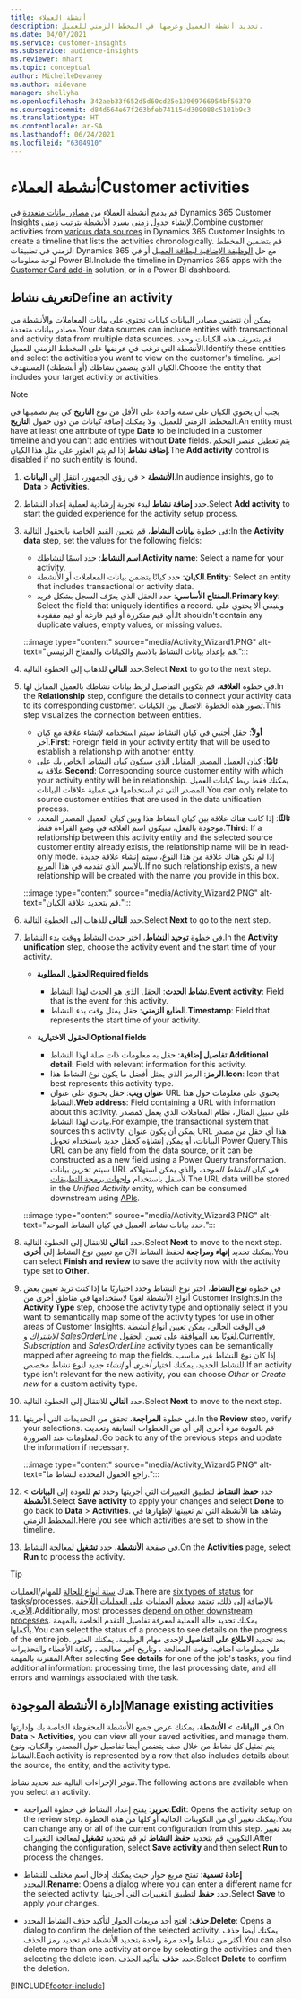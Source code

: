 ```yaml
---
title: أنشطة العملاء
description: تحديد أنشطة العميل وعرضها في المخطط الزمني للعميل.
ms.date: 04/07/2021
ms.service: customer-insights
ms.subservice: audience-insights
ms.reviewer: mhart
ms.topic: conceptual
author: MichelleDevaney
ms.author: midevane
manager: shellyha
ms.openlocfilehash: 342aeb33f652d5d60cd25e13969766954bf56370
ms.sourcegitcommit: d84d664e67f263bfeb741154d309088c5101b9c3
ms.translationtype: HT
ms.contentlocale: ar-SA
ms.lasthandoff: 06/24/2021
ms.locfileid: "6304910"
---
```

# <a name="customer-activities"></a><span data-ttu-id="640f6-103">أنشطة العملاء</span><span class="sxs-lookup"><span data-stu-id="640f6-103">Customer activities</span></span>

<span data-ttu-id="640f6-104">قم بدمج أنشطة العملاء من [مصادر بيانات متعددة](data-sources.md) في Dynamics 365 Customer Insights لإنشاء جدول زمني يسرد الأنشطة بترتيب زمني.</span><span class="sxs-lookup"><span data-stu-id="640f6-104">Combine customer activities from [various data sources](data-sources.md) in Dynamics 365 Customer Insights to create a timeline that lists the activities chronologically.</span></span> <span data-ttu-id="640f6-105">قم بتضمين المخطط الزمني في تطبيقات Dynamics 365 مع حل [الوظيفة الإضافية لبطاقة العميل](customer-card-add-in.md) أو في لوحة معلومات Power BI.</span><span class="sxs-lookup"><span data-stu-id="640f6-105">Include the timeline in Dynamics 365 apps with the [Customer Card add-in](customer-card-add-in.md) solution, or in a Power BI dashboard.</span></span>

## <a name="define-an-activity"></a><span data-ttu-id="640f6-106">تعريف نشاط</span><span class="sxs-lookup"><span data-stu-id="640f6-106">Define an activity</span></span>

<span data-ttu-id="640f6-107">يمكن أن تتضمن مصادر البيانات كيانات تحتوي على بيانات المعاملات والأنشطة من مصادر بيانات متعددة.</span><span class="sxs-lookup"><span data-stu-id="640f6-107">Your data sources can include entities with transactional and activity data from multiple data sources.</span></span> <span data-ttu-id="640f6-108">قم بتعريف هذه الكيانات وحدد الأنشطة التي ترغب في عرضها على المخطط الزمني للعميل.</span><span class="sxs-lookup"><span data-stu-id="640f6-108">Identify these entities and select the activities you want to view on the customer's timeline.</span></span> <span data-ttu-id="640f6-109">اختر الكيان الذي يتضمن نشاطك (أو أنشطتك) المستهدف.</span><span class="sxs-lookup"><span data-stu-id="640f6-109">Choose the entity that includes your target activity or activities.</span></span>

> [!NOTE]
> <span data-ttu-id="640f6-110">يجب أن يحتوي الكيان على سمة واحدة على الأقل من نوع **التاريخ** كي يتم تضمينها في المخطط الزمني للعميل، ولا يمكنك إضافة كيانات من دون حقول **التاريخ‏‎**.</span><span class="sxs-lookup"><span data-stu-id="640f6-110">An entity must have at least one attribute of type **Date** to be included in a customer timeline and you can't add entities without **Date** fields.</span></span> <span data-ttu-id="640f6-111">يتم تعطيل عنصر التحكم **إضافة نشاط** إذا لم يتم العثور على مثل هذا الكيان.</span><span class="sxs-lookup"><span data-stu-id="640f6-111">The **Add activity** control is disabled if no such entity is found.</span></span>

1. <span data-ttu-id="640f6-112">في رؤى الجمهور، انتقل إلى **البيانات‏‎** > **الأنشطة**.</span><span class="sxs-lookup"><span data-stu-id="640f6-112">In audience insights, go to **Data** > **Activities**.</span></span>

1. <span data-ttu-id="640f6-113">حدد **إضافة نشاط** لبدء تجربة إرشادية لعملية إعداد النشاط.</span><span class="sxs-lookup"><span data-stu-id="640f6-113">Select **Add activity** to start the guided experience for the activity setup process.</span></span>

1. <span data-ttu-id="640f6-114">في خطوة **بيانات النشاط**، قم بتعيين القيم الخاصة بالحقول التالية:</span><span class="sxs-lookup"><span data-stu-id="640f6-114">In the **Activity data** step, set the values for the following fields:</span></span>

   - <span data-ttu-id="640f6-115">**اسم النشاط**: حدد اسمًا لنشاطك.</span><span class="sxs-lookup"><span data-stu-id="640f6-115">**Activity name**: Select a name for your activity.</span></span>
   - <span data-ttu-id="640f6-116">**الكيان**: حدد كيانًا يتضمن بيانات المعاملات أو الأنشطة.</span><span class="sxs-lookup"><span data-stu-id="640f6-116">**Entity**: Select an entity that includes transactional or activity data.</span></span>
   - <span data-ttu-id="640f6-117">**المفتاح الأساسي**: حدد الحقل الذي يعرّف السجل بشكل فريد.</span><span class="sxs-lookup"><span data-stu-id="640f6-117">**Primary key**: Select the field that uniquely identifies a record.</span></span> <span data-ttu-id="640f6-118">وينبغي ألا يحتوي على أي قيم متكررة أو قيم فارغة أو قيم مفقودة.</span><span class="sxs-lookup"><span data-stu-id="640f6-118">It shouldn't contain any duplicate values, empty values, or missing values.</span></span>

   :::image type="content" source="media/Activity_Wizard1.PNG" alt-text="قم بإعداد بيانات النشاط بالاسم والكيانات والمفتاح الرئيسي.":::

1. <span data-ttu-id="640f6-120">حدد **التالي** للذهاب إلى الخطوة التالية.</span><span class="sxs-lookup"><span data-stu-id="640f6-120">Select **Next** to go to the next step.</span></span>

1. <span data-ttu-id="640f6-121">في خطوة **العلاقة**، قم بتكوين التفاصيل لربط بيانات نشاطك بالعميل المقابل لها.</span><span class="sxs-lookup"><span data-stu-id="640f6-121">In the **Relationship** step, configure the details to connect your activity data to its corresponding customer.</span></span> <span data-ttu-id="640f6-122">تصور هذه الخطوة الاتصال بين الكيانات.</span><span class="sxs-lookup"><span data-stu-id="640f6-122">This step visualizes the connection between entities.</span></span>  

   - <span data-ttu-id="640f6-123">**أولاً**: حقل أجنبي في كيان النشاط سيتم استخدامه لإنشاء علاقة مع كيان آخر.</span><span class="sxs-lookup"><span data-stu-id="640f6-123">**First**: Foreign field in your activity entity that will be used to establish a relationship with another entity.</span></span>
   - <span data-ttu-id="640f6-124">**ثانيًا**: كيان العميل المصدر المقابل الذي سيكون كيان النشاط الخاص بك على علاقة به.</span><span class="sxs-lookup"><span data-stu-id="640f6-124">**Second**: Corresponding source customer entity with which your activity entity will be in relationship.</span></span> <span data-ttu-id="640f6-125">يمكنك فقط ربط كيانات العميل المصدر التي تم استخدامها في عملية علاقات البيانات.</span><span class="sxs-lookup"><span data-stu-id="640f6-125">You can only relate to source customer entities that are used in the data unification process.</span></span>
   - <span data-ttu-id="640f6-126">**ثالثًا**: إذا كانت هناك علاقة بين كيان النشاط هذا وبين كيان العميل المصدر المحدد موجودة بالفعل، سيكون اسم العلاقة في وضع القراءة فقط.</span><span class="sxs-lookup"><span data-stu-id="640f6-126">**Third**: If a relationship between this activity entity and the selected source customer entity already exists, the relationship name will be in read-only mode.</span></span> <span data-ttu-id="640f6-127">إذا لم تكن هناك علاقة من هذا النوع، سيتم إنشاء علاقة جديدة بالاسم الذي تقدمه في هذا المربع.</span><span class="sxs-lookup"><span data-stu-id="640f6-127">If no such relationship exists, a new relationship will be created with the name you provide in this box.</span></span>

   :::image type="content" source="media/Activity_Wizard2.PNG" alt-text="قم بتحديد علاقة الكيان.":::

1. <span data-ttu-id="640f6-129">حدد **التالي** للذهاب إلى الخطوة التالية.</span><span class="sxs-lookup"><span data-stu-id="640f6-129">Select **Next** to go to the next step.</span></span> 

1. <span data-ttu-id="640f6-130">في خطوة **توحيد النشاط**، اختر حدث النشاط ووقت بدء النشاط.</span><span class="sxs-lookup"><span data-stu-id="640f6-130">In the **Activity unification** step, choose the activity event and the start time of your activity.</span></span> 
   - <span data-ttu-id="640f6-131">**الحقول المطلوبة**</span><span class="sxs-lookup"><span data-stu-id="640f6-131">**Required fields**</span></span>
      - <span data-ttu-id="640f6-132">**نشاط الحدث**: الحقل الذي هو الحدث لهذا النشاط.</span><span class="sxs-lookup"><span data-stu-id="640f6-132">**Event activity**: Field that is the event for this activity.</span></span>
      - <span data-ttu-id="640f6-133">**الطابع الزمني**: حقل يمثل وقت بدء النشاط.</span><span class="sxs-lookup"><span data-stu-id="640f6-133">**Timestamp**: Field that represents the start time of your activity.</span></span>

   - <span data-ttu-id="640f6-134">**الحقول الاختيارية**</span><span class="sxs-lookup"><span data-stu-id="640f6-134">**Optional fields**</span></span>
      - <span data-ttu-id="640f6-135">**تفاصيل إضافية**: حقل به معلومات ذات صلة لهذا النشاط.</span><span class="sxs-lookup"><span data-stu-id="640f6-135">**Additional detail**: Field with relevant information for this activity.</span></span>
      - <span data-ttu-id="640f6-136">**الرمز**: الرمز الذي يمثل أفضل ما يكون نوع النشاط هذا.</span><span class="sxs-lookup"><span data-stu-id="640f6-136">**Icon**: Icon that best represents this activity type.</span></span>
      - <span data-ttu-id="640f6-137">**عنوان ويب**: حقل يحتوي على عنوان URL يحتوي على معلومات حول هذا النشاط.</span><span class="sxs-lookup"><span data-stu-id="640f6-137">**Web address**: Field containing a URL with information about this activity.</span></span> <span data-ttu-id="640f6-138">على سبيل المثال، نظام المعاملات الذي يعمل كمصدر بيانات لهذا النشاط.</span><span class="sxs-lookup"><span data-stu-id="640f6-138">For example, the transactional system that sources this activity.</span></span> <span data-ttu-id="640f6-139">يمكن أن يكون عنوان URL هذا أي حقل من مصدر البيانات، أو يمكن إنشاؤه كحقل جديد باستخدام تحويل Power Query.</span><span class="sxs-lookup"><span data-stu-id="640f6-139">This URL can be any field from the data source, or it can be constructed as a new field using a Power Query transformation.</span></span> <span data-ttu-id="640f6-140">سيتم تخزين بيانات URL في كيان *النشاط الموحد*، والذي يمكن استهلاكه لأسفل باستخدام [واجهات برمجة التطبيقات](apis.md).</span><span class="sxs-lookup"><span data-stu-id="640f6-140">The URL data will be stored in the *Unified Activity* entity, which can be consumed downstream using [APIs](apis.md).</span></span>
   
   :::image type="content" source="media/Activity_Wizard3.PNG" alt-text="حدد بيانات نشاط العميل في كيان النشاط الموحد.":::

1. <span data-ttu-id="640f6-142">حدد **التالي** للانتقال إلى الخطوة التالية.</span><span class="sxs-lookup"><span data-stu-id="640f6-142">Select **Next** to move to the next step.</span></span> <span data-ttu-id="640f6-143">يمكنك تحديد **إنهاء ومراجعة** لحفظ النشاط الآن مع تعيين نوع النشاط إلى **أخرى**.</span><span class="sxs-lookup"><span data-stu-id="640f6-143">You can select **Finish and review** to save the activity now with the activity type set to **Other**.</span></span> 

1. <span data-ttu-id="640f6-144">في خطوة **نوع النشاط**، اختر نوع النشاط وحدد اختياريًا ما إذا كنت تريد تعيين بعض أنواع الأنشطة لغويًا لاستخدامها في مناطق أخرى من Customer Insights.</span><span class="sxs-lookup"><span data-stu-id="640f6-144">In the **Activity Type** step, choose the activity type and optionally select if you want to semantically map some of the activity types for use in other areas of Customer Insights.</span></span> <span data-ttu-id="640f6-145">في الوقت الحالي، يمكن تعيين أنواع أنشطة *الاشتراك* و *SalesOrderLine* لغويًا بعد الموافقة على تعيين الحقول.</span><span class="sxs-lookup"><span data-stu-id="640f6-145">Currently, *Subscription* and *SalesOrderLine* activity types can be semantically mapped after agreeing to map the fields.</span></span> <span data-ttu-id="640f6-146">إذا كان نوع النشاط غير مناسب للنشاط الجديد، يمكنك اختيار *أخرى* أو *إنشاء جديد* لنوع نشاط مخصص.</span><span class="sxs-lookup"><span data-stu-id="640f6-146">If an activity type isn't relevant for the new activity, you can choose *Other* or *Create new* for a custom activity type.</span></span>

1. <span data-ttu-id="640f6-147">حدد **التالي** للانتقال إلى الخطوة التالية.</span><span class="sxs-lookup"><span data-stu-id="640f6-147">Select **Next** to move to the next step.</span></span> 

1. <span data-ttu-id="640f6-148">في خطوة **المراجعة**، تحقق من التحديدات التي أجريتها.</span><span class="sxs-lookup"><span data-stu-id="640f6-148">In the **Review** step, verify your selections.</span></span> <span data-ttu-id="640f6-149">قم بالعودة مرة أخرى إلى أي من الخطوات السابقة وتحديث المعلومات عند الضرورة.</span><span class="sxs-lookup"><span data-stu-id="640f6-149">Go back to any of the previous steps and update the information if necessary.</span></span>

   :::image type="content" source="media/Activity_Wizard5.PNG" alt-text="راجع الحقول المحددة لنشاط ما.":::
   
1. <span data-ttu-id="640f6-151">حدد **حفظ النشاط** لتطبيق التغييرات التي أجريتها وحدد **تم** للعودة إلى **البيانات** > **الأنشطة**.</span><span class="sxs-lookup"><span data-stu-id="640f6-151">Select **Save activity** to apply your changes and select **Done** to go back to **Data** > **Activities**.</span></span> <span data-ttu-id="640f6-152">وشاهد هنا الأنشطة التي تم تعيينها لإظهارها في المخطط الزمني.</span><span class="sxs-lookup"><span data-stu-id="640f6-152">Here you see which activities are set to show in the timeline.</span></span> 

1. <span data-ttu-id="640f6-153">في صفحة **الأنشطة**، حدد **تشغيل** لمعالجة النشاط.</span><span class="sxs-lookup"><span data-stu-id="640f6-153">On the **Activities** page, select **Run** to process the activity.</span></span> 

> [!TIP]
> <span data-ttu-id="640f6-154">هناك [ستة أنواع للحالة](system.md#status-types) للمهام/العمليات.</span><span class="sxs-lookup"><span data-stu-id="640f6-154">There are [six types of status](system.md#status-types) for tasks/processes.</span></span> <span data-ttu-id="640f6-155">بالإضافة إلى ذلك، تعتمد معظم العمليات [على العمليات اللاحقة الأخرى](system.md#refresh-policies).</span><span class="sxs-lookup"><span data-stu-id="640f6-155">Additionally, most processes [depend on other downstream processes](system.md#refresh-policies).</span></span> <span data-ttu-id="640f6-156">يمكنك تحديد حالة العملية لمعرفة تفاصيل التقدم الخاصة بالمهمة بأكملها.</span><span class="sxs-lookup"><span data-stu-id="640f6-156">You can select the status of a process to see details on the progress of the entire job.</span></span> <span data-ttu-id="640f6-157">بعد تحديد **الاطلاع على التفاصيل** لإحدى مهام الوظيفة، يمكنك العثور علي معلومات اضافيه: وقت المعالجة ، وتاريخ آخر معالجه ، وكافة الأخطاء والتحذيرات المقترنة بالمهمة.</span><span class="sxs-lookup"><span data-stu-id="640f6-157">After selecting **See details** for one of the job's tasks, you find additional information: processing time, the last processing date, and all errors and warnings associated with the task.</span></span>


## <a name="manage-existing-activities"></a><span data-ttu-id="640f6-158">إدارة الأنشطة الموجودة</span><span class="sxs-lookup"><span data-stu-id="640f6-158">Manage existing activities</span></span>

<span data-ttu-id="640f6-159">في **البيانات** > **الأنشطة**، يمكنك عرض جميع الأنشطة المحفوظة الخاصة بك وإدارتها.</span><span class="sxs-lookup"><span data-stu-id="640f6-159">On **Data** > **Activities**, you can view all your saved activities, and manage them.</span></span> <span data-ttu-id="640f6-160">يتم تمثيل كل نشاط من خلال صف يتضمن أيضا تفاصيل حول المصدر، والكيان، ونوع النشاط.</span><span class="sxs-lookup"><span data-stu-id="640f6-160">Each activity is represented by a row that also includes details about the source, the entity, and the activity type.</span></span>

<span data-ttu-id="640f6-161">تتوفر الإجراءات التالية عند تحديد نشاط.</span><span class="sxs-lookup"><span data-stu-id="640f6-161">The following actions are available when you select an activity.</span></span> 

- <span data-ttu-id="640f6-162">**تحرير**: يفتح إعداد النشاط في خطوة المراجعة.</span><span class="sxs-lookup"><span data-stu-id="640f6-162">**Edit**: Opens the activity setup on the review step.</span></span> <span data-ttu-id="640f6-163">يمكنك تغيير أي من التكوينات الحالية أو كلها من هذه الخطوة.</span><span class="sxs-lookup"><span data-stu-id="640f6-163">You can change any or all of the current configuration from this step.</span></span> <span data-ttu-id="640f6-164">بعد تغيير التكوين، قم بتحديد **حفظ النشاط** ثم قم بتحديد **تشغيل** لمعالجة التغييرات.</span><span class="sxs-lookup"><span data-stu-id="640f6-164">After changing the configuration, select **Save activity** and then select **Run** to process the changes.</span></span>

- <span data-ttu-id="640f6-165">**إعادة تسمية**: تفتح مربع حوار حيث يمكنك إدخال اسم مختلف للنشاط المحدد.</span><span class="sxs-lookup"><span data-stu-id="640f6-165">**Rename**: Opens a dialog where you can enter a different name for the selected activity.</span></span> <span data-ttu-id="640f6-166">حدد **حفظ** لتطبيق التغييرات التي أجريتها.</span><span class="sxs-lookup"><span data-stu-id="640f6-166">Select **Save** to apply your changes.</span></span>

- <span data-ttu-id="640f6-167">**حذف**: افتح أحد مربعات الحوار لتأكيد حذف النشاط المحدد.</span><span class="sxs-lookup"><span data-stu-id="640f6-167">**Delete**: Opens a dialog to confirm the deletion of the selected activity.</span></span> <span data-ttu-id="640f6-168">يمكنك أيضا حذف أكثر من نشاط واحد مرة واحدة بتحديد الأنشطة ثم تحديد رمز الحذف.</span><span class="sxs-lookup"><span data-stu-id="640f6-168">You can also delete more than one activity at once by selecting the activities and then selecting the delete icon.</span></span> <span data-ttu-id="640f6-169">حدد **حذف** لتأكيد الحذف.</span><span class="sxs-lookup"><span data-stu-id="640f6-169">Select **Delete** to confirm the deletion.</span></span>

[!INCLUDE[footer-include](../includes/footer-banner.md)]
